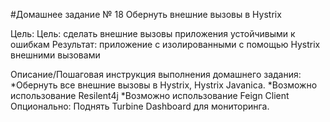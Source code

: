 #Домашнее задание № 18
Обернуть внешние вызовы в Hystrix

Цель:
Цель: сделать внешние вызовы приложения устойчивыми к ошибкам
Результат: приложение с изолированными с помощью Hystrix внешними вызовами

Описание/Пошаговая инструкция выполнения домашнего задания:
*Обернуть все внешние вызовы в Hystrix, Hystrix Javanica.
*Возможно использование Resilent4j
*Возможно использование Feign Client Опционально: Поднять Turbine Dashboard для мониторинга. 